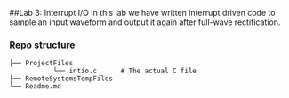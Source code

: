 ##Lab 3: Interrupt I/O
In this lab we have written interrupt driven code to sample an input waveform and output it again after
full-wave rectification.
### Repo structure
    ├── ProjectFiles
               └── intio.c      # The actual C file
    ├── RemoteSystemsTempFiles 
    └── Readme.md